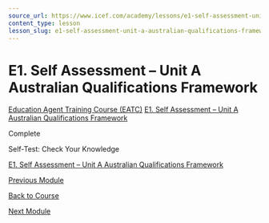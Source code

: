 ```yaml
---
source_url: https://www.icef.com/academy/lessons/e1-self-assessment-unit-a-australian-qualifications-framework/
content_type: lesson
lesson_slug: e1-self-assessment-unit-a-australian-qualifications-framework
---
```


# E1. Self Assessment – Unit A Australian Qualifications Framework

[Education Agent Training Course (EATC)](https://www.icef.com/academy/courses/education-agent-training-course-eatc/) [E1. Self Assessment – Unit A Australian Qualifications Framework](https://www.icef.com/academy/lessons/e1-self-assessment-unit-a-australian-qualifications-framework/)

Complete

Self-Test: Check Your Knowledge

[ E1. Self Assessment – Unit A Australian Qualifications Framework ](https://www.icef.com/academy/quizzes/e1-self-assessment-unit-a-australian-qualifications-framework/)

[ Previous Module ](https://www.icef.com/academy/lessons/d4-extension-emerging-bad-practice/)

[Back to Course](https://www.icef.com/academy/courses/education-agent-training-course-eatc/)

[ Next Module ](https://www.icef.com/academy/quizzes/e1-self-assessment-unit-a-australian-qualifications-framework/)
